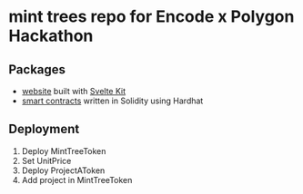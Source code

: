 # mint trees repo for Encode x Polygon Hackathon

## Packages

- [website](./website/) built with [Svelte Kit](https://kit.svelte.dev/)
- [smart contracts](./hardhat/) written in Solidity using Hardhat

## Deployment

1. Deploy MintTreeToken
2. Set UnitPrice
3. Deploy ProjectAToken
4. Add project in MintTreeToken
